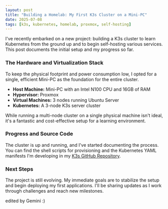 ```yaml
---
layout: post
title: "Building a Homelab: My First K3s Cluster on a Mini-PC"
date: 2025-07-08
tags: [k3s, kubernetes, homelab, proxmox, self-hosting]
---
```


I've recently embarked on a new project: building a K3s cluster to learn Kubernetes from the ground up and to begin self-hosting various services. This post documents the initial setup and my progress so far.

### The Hardware and Virtualization Stack

To keep the physical footprint and power consumption low, I opted for a single, efficient Mini-PC as the foundation for the entire cluster.

*   **Host Machine:** Mini-PC with an Intel N100 CPU and 16GB of RAM
*   **Hypervisor:** Proxmox
*   **Virtual Machines:** 3 nodes running Ubuntu Server
*   **Kubernetes:** A 3-node K3s server cluster

While running a multi-node cluster on a single physical machine isn't ideal, it's a fantastic and cost-effective setup for a learning environment.

### Progress and Source Code

The cluster is up and running, and I've started documenting the process. You can find the shell scripts for provisioning and the Kubernetes YAML manifests I'm developing in my [K3s GitHub Repository](https://github.com/benjamin-aicheler/k3s).

### Next Steps

The project is still evolving. My immediate goals are to stabilize the setup and begin deploying my first applications. I'll be sharing updates as I work through challenges and reach new milestones.

edited by Gemini :)